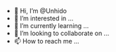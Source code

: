 - 👋 Hi, I’m @Unhido
- 👀 I’m interested in ...
- 🌱 I’m currently learning ...
- 💞️ I’m looking to collaborate on ...
- 📫 How to reach me ...

<!---
Unhido/Unhido is a ✨ special ✨ repository because its `README.md` (this file) appears on your GitHub profile.
You can click the Preview link to take a look at your changes.
--->
